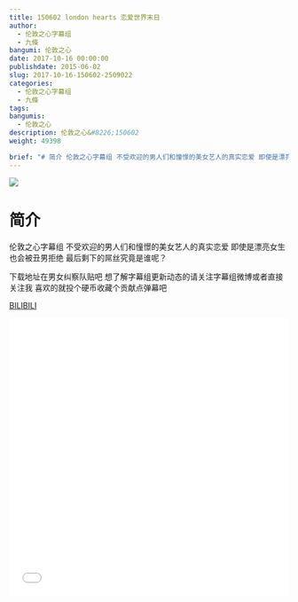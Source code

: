 ```yaml
---
title: 150602 london hearts 恋爱世界末日
author: 
  - 伦敦之心字幕组
  - 九條
bangumi: 伦敦之心
date: 2017-10-16 00:00:00
publishdate: 2015-06-02
slug: 2017-10-16-150602-2509022
categories: 
  - 伦敦之心字幕组
  - 九條
tags: 
bangumis: 
  - 伦敦之心
description: 伦敦之心&#8226;150602
weight: 49398

brief: "# 简介 伦敦之心字幕组 不受欢迎的男人们和憧憬的美女艺人的真实恋爱 即使是漂亮女生也会被丑男拒绝 最后剩下的屌丝究竟是谁呢？ 下载地址在男女纠察队贴吧 想了解字幕组更新动态的请关注字幕组微博或者直接关注我 喜欢的就投个硬币收藏个贡献点弹幕吧"
---
```


![](https://i.imgur.com/W84KhkM.jpg)

# 简介  
伦敦之心字幕组 不受欢迎的男人们和憧憬的美女艺人的真实恋爱 即使是漂亮女生也会被丑男拒绝 最后剩下的屌丝究竟是谁呢？


下载地址在男女纠察队贴吧 想了解字幕组更新动态的请关注字幕组微博或者直接关注我 喜欢的就投个硬币收藏个贡献点弹幕吧

  [BILIBILI](https://www.bilibili.com/video/av2509022/)


<div class="vcontainer">  <iframe class='video' src="//www.bilibili.com/blackboard/player.html?aid=2509022" width="100%" height="500" frameborder="0" allowfullscreen="allowfullscreen"></iframe></div>
